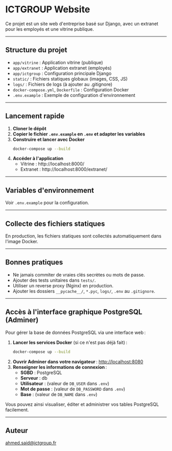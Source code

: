 # ICTGROUP Website

Ce projet est un site web d'entreprise basé sur Django, avec un extranet pour les employés et une vitrine publique.

---

## Structure du projet

- `app/vitrine` : Application vitrine (publique)
- `app/extranet` : Application extranet (employés)
- `app/ictgroup` : Configuration principale Django
- `static/` : Fichiers statiques globaux (images, CSS, JS)
- `logs/` : Fichiers de logs (à ajouter au .gitignore)
- `docker-compose.yml`, `Dockerfile` : Configuration Docker
- `.env.example` : Exemple de configuration d'environnement

---

## Lancement rapide

1. **Cloner le dépôt**
2. **Copier le fichier `.env.example` en `.env` et adapter les variables**
3. **Construire et lancer avec Docker**
   ```sh
   docker-compose up --build
   ```
4. **Accéder à l'application**
   - Vitrine : http://localhost:8000/
   - Extranet : http://localhost:8000/extranet/

---

## Variables d'environnement
Voir `.env.example` pour la configuration.

---

## Collecte des fichiers statiques
En production, les fichiers statiques sont collectés automatiquement dans l'image Docker.

---

## Bonnes pratiques
- Ne jamais commiter de vraies clés secrètes ou mots de passe.
- Ajouter des tests unitaires dans `tests/`.
- Utiliser un reverse proxy (Nginx) en production.
- Ajouter les dossiers `__pycache__/`, `*.pyc`, `logs/`, `.env` au `.gitignore`.

---

## Accès à l'interface graphique PostgreSQL (Adminer)

Pour gérer la base de données PostgreSQL via une interface web :

1. **Lancer les services Docker** (si ce n'est pas déjà fait) :
   ```sh
   docker-compose up --build
   ```
2. **Ouvrir Adminer dans votre navigateur** : [http://localhost:8080](http://localhost:8080)
3. **Renseigner les informations de connexion** :
   - **SGBD** : PostgreSQL
   - **Serveur** : db
   - **Utilisateur** : (valeur de `DB_USER` dans `.env`)
   - **Mot de passe** : (valeur de `DB_PASSWORD` dans `.env`)
   - **Base** : (valeur de `DB_NAME` dans `.env`)

Vous pouvez ainsi visualiser, éditer et administrer vos tables PostgreSQL facilement.

---

## Auteur
ahmed.said@ictgroup.fr
